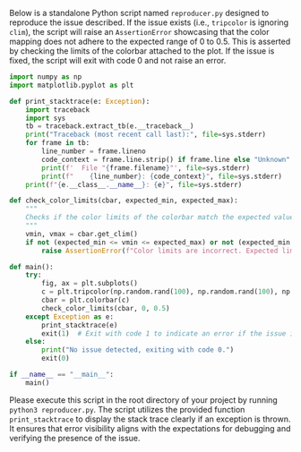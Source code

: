 Below is a standalone Python script named `reproducer.py` designed to reproduce the issue described. If the issue exists (i.e., `tripcolor` is ignoring `clim`), the script will raise an `AssertionError` showcasing that the color mapping does not adhere to the expected range of 0 to 0.5. This is asserted by checking the limits of the colorbar attached to the plot. If the issue is fixed, the script will exit with code 0 and not raise an error.

```python
import numpy as np
import matplotlib.pyplot as plt

def print_stacktrace(e: Exception):
    import traceback
    import sys
    tb = traceback.extract_tb(e.__traceback__)
    print("Traceback (most recent call last):", file=sys.stderr)
    for frame in tb:
        line_number = frame.lineno
        code_context = frame.line.strip() if frame.line else "Unknown"
        print(f'  File "{frame.filename}"', file=sys.stderr)
        print(f"    {line_number}: {code_context}", file=sys.stderr)
    print(f"{e.__class__.__name__}: {e}", file=sys.stderr)

def check_color_limits(cbar, expected_min, expected_max):
    """
    Checks if the color limits of the colorbar match the expected values.
    """
    vmin, vmax = cbar.get_clim()
    if not (expected_min <= vmin <= expected_max) or not (expected_min <= vmax <= expected_max):
        raise AssertionError(f"Color limits are incorrect. Expected limits between {expected_min} and {expected_max}, got {vmin} to {vmax}.")

def main():
    try:
        fig, ax = plt.subplots()
        c = plt.tripcolor(np.random.rand(100), np.random.rand(100), np.random.rand(100), clim=(0, 0.5))
        cbar = plt.colorbar(c)
        check_color_limits(cbar, 0, 0.5)
    except Exception as e:
        print_stacktrace(e)
        exit(1)  # Exit with code 1 to indicate an error if the issue is present
    else:
        print("No issue detected, exiting with code 0.")
        exit(0)

if __name__ == "__main__":
    main()
```

Please execute this script in the root directory of your project by running `python3 reproducer.py`. The script utilizes the provided function `print_stacktrace` to display the stack trace clearly if an exception is thrown. It ensures that error visibility aligns with the expectations for debugging and verifying the presence of the issue.
